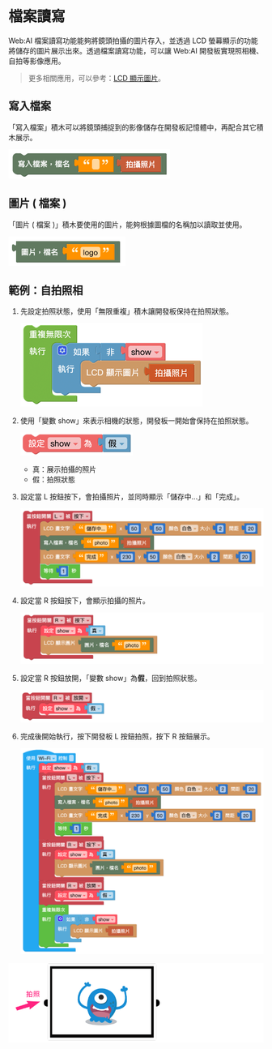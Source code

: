 # 檔案讀寫

Web:AI 檔案讀寫功能能夠將鏡頭拍攝的圖片存入，並透過 LCD 螢幕顯示的功能將儲存的圖片展示出來。透過檔案讀寫功能，可以讓 Web:AI 開發板實現照相機、自拍等影像應用。

> 更多相關應用，可以參考：[LCD 顯示圖片](https://bpi-steam.com/WebAI/zh-tw/Programming/WebAI/LCD.html#LCD-%E9%A1%AF%E7%A4%BA%E5%9C%96%E7%89%87)。

## 寫入檔案

「寫入檔案」積木可以將鏡頭捕捉到的影像儲存在開發板記憶體中，再配合其它積木展示。

![](../../assets/images/upload_0467957e1aab1208df0cc8fb9732b98a.png)

## 圖片 ( 檔案 )

「圖片 ( 檔案 )」積木要使用的圖片，能夠根據圖檔的名稱加以讀取並使用。

![](../../assets/images/upload_9844d06a3efc96392cd124fc7b783432.png)

## 範例：自拍照相

1. 先設定拍照狀態，使用「無限重複」積木讓開發板保持在拍照狀態。

    ![](../../assets/images/upload_71ff8223a0f878a61c8e80c7fb05d899.png)

2. 使用「變數 show」來表示相機的狀態，開發板一開始會保持在拍照狀態。
 
   ![](../../assets/images/upload_5c5a38e6240f641e002335da3812879c.png)

    - 真：展示拍攝的照片
    - 假：拍照狀態

3. 設定當 L 按鈕按下，會拍攝照片，並同時顯示「儲存中...」和「完成」。

   ![](../../assets/images/upload_1f2b11380cf2372c9ca3672bd50efa3f.png)

4. 設定當 R 按鈕按下，會顯示拍攝的照片。

    ![](../../assets/images/upload_d7494a77b30b1496ed4d98822662f13e.png)

5. 設定當 R 按鈕放開，「變數 show」為**假**，回到拍照狀態。

    ![](../../assets/images/upload_90628981c80e3f7c9dde48fdf506bfe6.png)

6. 完成後開始執行，按下開發板 L 按鈕拍照，按下 R 按鈕展示。

    ![](../../assets/images/upload_4926d849dc1ccd16171bfbe981df306f.png)

![](../../assets/images/upload_137463eb3594996be60e6b4514feba5e.gif)
